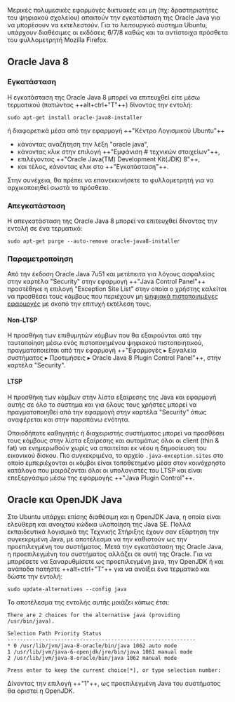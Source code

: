 Μερικές πολυμεσικές εφαρμογές δικτυακές και μη (πχ: δραστηριοτήτες του
ψηφιακού σχολείου) απαιτούν την εγκατάσταση της Oracle Java για να
μπορέσουν να εκτελεστούν. Για το λειτουργικό σύστημα Ubuntu,
υπάρχουν διαθέσιμες οι εκδόσεις 6/7/8 καθώς και τα αντίστοιχα
πρόσθετα του φυλλομετρητή Mozilla Firefox.

## Oracle Java 8

### Εγκατάσταση

Η εγκατάσταση της Oracle Java 8 μπορεί να επιτευχθεί είτε μέσω
τερματικού (πατώντας ++alt+ctrl+"T"++) δίνοντας την εντολή:
```shell
sudo apt-get install oracle-java8-installer
```

ή διαφορετικά μέσα από την εφαρμογή ++"Κέντρο Λογισμικού Ubuntu"++

  - κάνοντας αναζήτηση την λέξη "oracle java",
  - κάνοντας κλικ στην επιλογή ++"Εμφάνιση # τεχνικών στοιχείων"++,
  - επιλέγοντας ++"Oracle Java(TM) Development Kit(JDK) 8"++,
  - και τέλος, κάνοντας κλικ στο ++"Εγκατάσταση"++.

Στην συνέχεια, θα πρέπει να επανεκκινήσετε το φυλλομετρητή για να
αρχικοποιηθεί σωστά το πρόσθετο.

### Απεγκατάσταση

Η απεγκατάσταση της Oracle Java 8 μπορεί να επιτευχθεί δίνοντας την
εντολή σε ένα τερματικό:
```shell
sudo apt-get purge --auto-remove oracle-java8-installer
```

### Παραμετροποίηση

Από την έκδοση Oracle Java 7u51 και μετέπειτα για λόγους ασφαλείας στην
καρτέλα "Security" στην εφαρμογή ++"Java Control Panel"++
προστέθηκε η επιλογή "Exception Site List" στην οποία ο χρήστης καλείται να
προσθέσει τους κόμβους που περιέχουν μη [ψηφιακά πιστοποιημένες εφαρμογές](http://el.wikipedia.org/wiki/%CE%A8%CE%B7%CF%86%CE%B9%CE%B1%CE%BA%CF%8C_%CF%80%CE%B9%CF%83%CF%84%CE%BF%CF%80%CE%BF%CE%B9%CE%B7%CF%84%CE%B9%CE%BA%CF%8C)
με σκοπό την επιτυχή εκτέλεση τους.

#### Non-LTSP

Η προσθήκη των επιθυμητών κόμβων που θα εξαιρούνται από την ταυτοποίηση
μέσω ενός πιστοποιημένου ψηφιακού πιστοποιητικού, πραγματοποιείται από
την εφαρμογή ++"Εφαρμογές  ▸  Εργαλεία συστήματος  ▸  Προτιμήσεις  ▸  Oracle Java 8 Plugin Control Panel"++, στην καρτέλα "Security".

#### LTSP

H προσθήκη των κόμβων στην λίστα εξαίρεσης της Java και εφαρμογή αυτής
σε όλο το σύστημα και για όλους τους χρήστες μπορεί να πραγματοποιηθεί
από την εφαρμογή  στην καρτέλα "Security" όπως αναφέρεται και στην
παραπάνω ενότητα.

Οποιοδήποτε καθηγητής ή διαχειριστής συστήματος μπορεί να προσθέσει τους
κόμβους στην λίστα εξαίρεσης και αυτομάτως όλοι οι client (thin & fat)
να ενημερωθούν χωρίς να απαιτείται εκ νέου η δημοσίευση του εικονικού
δίσκου. Πιο συγκεκριμένα, το αρχείο `.java-exception.sites` στο οποίο
εμπεριέχονται οι κόμβοι είναι τοποθετημένο μέσα στον κοινόχρηστο
κατάλογο που μοιράζονται όλοι οι υπολογιστές του LTSP και είναι
επεξεργάσιμο μέσω της εφαρμογής ++"Java Plugin Control"++.

## Oracle και OpenJDK Java

Στο Ubuntu υπάρχει επίσης διαθέσιμη και η OpenJDK Java, η οποία είναι
ελεύθερη και ανοιχτού κώδικα υλοποίηση της Java SE. Πολλά
εκπαιδευτικά λογισμικά της Τεχνικής Στήριξης έχουν σαν
εξάρτηση την συγκεκριμένη Java, με αποτέλεσμα να την καθιστούν ως
την προεπιλεγμένη του συστήματος. Μετά την εγκατάσταση της Oracle Java,
η προεπιλεγμένη του συστήματος αλλάζει σε αυτή της Oracle. Για να
μπορέσετε να ξαναρυθμίσετε ως προεπιλεγμένη java, την OpenJDK ή
και ανάποδα πατήστε ++alt+ctrl+"T"++ για να ανοίξει ένα τερματικό και δώστε την
εντολή:
```shell
sudo update-alternatives --config java
```
Το αποτέλεσμα της εντολής αυτής μοιάζει κάπως έτσι:
```shell hl_lines="1-20"
There are 2 choices for the alternative java (providing /usr/bin/java).

Selection Path Priority Status
------------------------------------------------------------
* 0 /usr/lib/jvm/java-8-oracle/bin/java 1062 auto mode
1 /usr/lib/jvm/java-6-openjdk/jre/bin/java 1061 manual mode
2 /usr/lib/jvm/java-8-oracle/bin/java 1062 manual mode

Press enter to keep the current choice[*], or type selection number:
```
Δίνοντας την επιλογή ++"1"++, ως προεπιλεγμένη Java του συστήματος θα οριστεί η
OpenJDK.